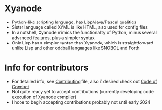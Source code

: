 # Xyanode
* Python-like scripting language, has Lisp/Java/Pascal qualities
* Sister language called XYML is like HTML, also used for config files
* In a nutshell, Xyanode mimics the functionality of Python, minus several advanced features, plus a simpler syntax
* Only Lisp has a simpler syntax than Xyanode, which is straightforward unlike Lisp and other oddball languages like SNOBOL and Forth
# Info for contributors
* For detailed info, see [Contributing](CONTRIBUTING.md) file, also if desired check out [Code of Conduct](CODE_OF_CONDUCT.md)
* Not quite ready yet to accept contributions (currently developing code execution of Xyanode compiler)
* I hope to begin accepting contributions probably not until early 2024

